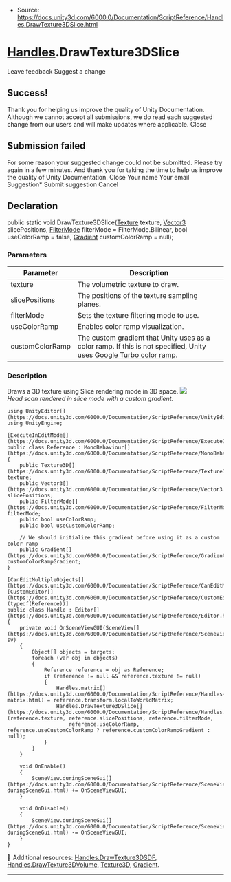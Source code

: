 * Source: https://docs.unity3d.com/6000.0/Documentation/ScriptReference/Handles.DrawTexture3DSlice.html

#  [Handles](https://docs.unity3d.com/6000.0/Documentation/ScriptReference/Handles.html).DrawTexture3DSlice
Leave feedback
Suggest a change
## Success!
Thank you for helping us improve the quality of Unity Documentation. Although we cannot accept all submissions, we do read each suggested change from our users and will make updates where applicable.
Close
## Submission failed
For some reason your suggested change could not be submitted. Please <a>try again</a> in a few minutes. And thank you for taking the time to help us improve the quality of Unity Documentation.
Close
Your name Your email Suggestion* Submit suggestion
Cancel
## Declaration
public static void DrawTexture3DSlice([Texture](https://docs.unity3d.com/6000.0/Documentation/ScriptReference/Texture.html) texture, [Vector3](https://docs.unity3d.com/6000.0/Documentation/ScriptReference/Vector3.html) slicePositions, [FilterMode](https://docs.unity3d.com/6000.0/Documentation/ScriptReference/FilterMode.html) filterMode = FilterMode.Bilinear, bool useColorRamp = false, [Gradient](https://docs.unity3d.com/6000.0/Documentation/ScriptReference/Gradient.html) customColorRamp = null); 
### Parameters
Parameter | Description  
---|---  
texture | The volumetric texture to draw.  
slicePositions | The positions of the texture sampling planes.  
filterMode | Sets the texture filtering mode to use.  
useColorRamp | Enables color ramp visualization.  
customColorRamp | The custom gradient that Unity uses as a color ramp. If this is not specified, Unity uses [Google Turbo color ramp](https://ai.googleblog.com/2019/08/turbo-improved-rainbow-colormap-for.html).  
### Description
Draws a 3D texture using Slice rendering mode in 3D space.
![](https://docs.unity3d.com/6000.0/Documentation/StaticFiles/ScriptRefImages/3DTextureHandleHeadSlice.png)   
_Head scan rendered in slice mode with a custom gradient._
```
using UnityEditor[](https://docs.unity3d.com/6000.0/Documentation/ScriptReference/UnityEditor.html);
using UnityEngine;  
  
[ExecuteInEditMode[](https://docs.unity3d.com/6000.0/Documentation/ScriptReference/ExecuteInEditMode.html)]
public class Reference : MonoBehaviour[](https://docs.unity3d.com/6000.0/Documentation/ScriptReference/MonoBehaviour.html)
{
    public Texture3D[](https://docs.unity3d.com/6000.0/Documentation/ScriptReference/Texture3D.html) texture;
    public Vector3[](https://docs.unity3d.com/6000.0/Documentation/ScriptReference/Vector3.html) slicePositions;
    public FilterMode[](https://docs.unity3d.com/6000.0/Documentation/ScriptReference/FilterMode.html) filterMode;
    public bool useColorRamp;
    public bool useCustomColorRamp;  
  
    // We should initialize this gradient before using it as a custom color ramp
    public Gradient[](https://docs.unity3d.com/6000.0/Documentation/ScriptReference/Gradient.html) customColorRampGradient;
}  
  
[CanEditMultipleObjects[](https://docs.unity3d.com/6000.0/Documentation/ScriptReference/CanEditMultipleObjects.html)]
[CustomEditor[](https://docs.unity3d.com/6000.0/Documentation/ScriptReference/CustomEditor.html)(typeof(Reference))]
public class Handle : Editor[](https://docs.unity3d.com/6000.0/Documentation/ScriptReference/Editor.html)
{
    private void OnSceneViewGUI(SceneView[](https://docs.unity3d.com/6000.0/Documentation/ScriptReference/SceneView.html) sv)
    {
        Object[] objects = targets;
        foreach (var obj in objects)
        {
            Reference reference = obj as Reference;
            if (reference != null && reference.texture != null)
            {
                Handles.matrix[](https://docs.unity3d.com/6000.0/Documentation/ScriptReference/Handles-matrix.html) = reference.transform.localToWorldMatrix;
                Handles.DrawTexture3DSlice[](https://docs.unity3d.com/6000.0/Documentation/ScriptReference/Handles.DrawTexture3DSlice.html)(reference.texture, reference.slicePositions, reference.filterMode,
                    reference.useColorRamp, reference.useCustomColorRamp ? reference.customColorRampGradient : null);
            }
        }
    }  
  
    void OnEnable()
    {
        SceneView.duringSceneGui[](https://docs.unity3d.com/6000.0/Documentation/ScriptReference/SceneView-duringSceneGui.html) += OnSceneViewGUI;
    }  
  
    void OnDisable()
    {
        SceneView.duringSceneGui[](https://docs.unity3d.com/6000.0/Documentation/ScriptReference/SceneView-duringSceneGui.html) -= OnSceneViewGUI;
    }
}

```

Additional resources: [Handles.DrawTexture3DSDF](https://docs.unity3d.com/6000.0/Documentation/ScriptReference/Handles.DrawTexture3DSDF.html), [Handles.DrawTexture3DVolume](https://docs.unity3d.com/6000.0/Documentation/ScriptReference/Handles.DrawTexture3DVolume.html), [Texture3D](https://docs.unity3d.com/6000.0/Documentation/ScriptReference/Texture3D.html), [Gradient](https://docs.unity3d.com/6000.0/Documentation/ScriptReference/Gradient.html).
* * *
